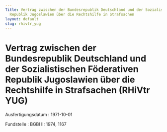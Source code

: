 ```yaml
---
Title: Vertrag zwischen der Bundesrepublik Deutschland und der Sozialistischen Föderativen
  Republik Jugoslawien über die Rechtshilfe in Strafsachen
layout: default
slug: rhivtr_yug
---
```


# Vertrag zwischen der Bundesrepublik Deutschland und der Sozialistischen Föderativen Republik Jugoslawien über die Rechtshilfe in Strafsachen (RHiVtr YUG)

Ausfertigungsdatum
:   1971-10-01

Fundstelle
:   BGBl II: 1974, 1167

